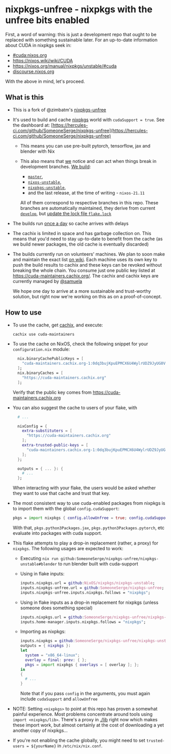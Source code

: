 # nixpkgs-unfree - nixpkgs with the unfree bits enabled


First, a word of warning: this is just a development repo that ought to be
replaced with something sustainable later. For an up-to-date information about
CUDA in nixpkgs seek in:

- [#cuda:nixos.org](https://matrix.to/#/#cuda:nixos.org)
- https://nixos.wiki/wiki/CUDA
- https://nixos.org/manual/nixpkgs/unstable/#cuda
- [discourse.nixos.org](https://discourse.nixos.org/t/announcing-the-nixos-cuda-maintainers-team-and-a-call-for-maintainers/)

With the above in mind, let's proceed.

## What is this

- This is a fork of @zimbatm's [nixpkgs-unfree](https://github.com/numtide/nixpkgs-unfree/)
- It's used to build and cache [nixpkgs](https://github.com/NixOS/nixpkgs)
  world with `cudaSupport = true`.
  See the dashboard at: [https://hercules-ci.com/github/SomeoneSerge/nixpkgs-unfree](https://hercules-ci.com/github/SomeoneSerge/nixpkgs-unfree)
  - This means you can use pre-built pytorch, tensorflow, jax and blender with Nix
  - This also means that [we](https://github.com/orgs/NixOS/teams/cuda-maintainers) notice and can act when things break in development branches.
    [We build](https://github.com/SomeoneSerge/nixpkgs-unfree/blob/7c716ccef51332e90777589c53265a09a3c0fbfa/.github/workflows/sync.yml#L14):

    - [`master`](https://github.com/NixOS/nixpkgs/tree/master/),
    - [`nixos-unstable`](https://github.com/NixOS/nixpkgs/tree/nixos-unstable),
    - [`nixpkgs-unstable`](https://github.com/NixOS/nixpkgs/tree/nixpkgs-unstable),
    - and the last release, at the time of writing - `nixos-21.11`

    All of them correspond to respective branches in this repo.
    These branches are automatically maintained, they derive from current
    [`develop`](https://github.com/SomeoneSerge/nixpkgs-unfree/tree/develop/), but
    [update the lock file `flake.lock`](https://github.com/SomeoneSerge/nixpkgs-unfree/blob/7c716ccef51332e90777589c53265a09a3c0fbfa/sync.sh#L26)
- The builds run [once a day](https://github.com/SomeoneSerge/nixpkgs-unfree/blob/7c716ccef51332e90777589c53265a09a3c0fbfa/.github/workflows/sync.yml#L5) so cache arrives with delays
- The cachix is limited in space and has garbage collection on. This means that
  you'd need to stay up-to-date to benefit from the cache (as we build newer
  packages, the old cache is eventually discarded)
- The builds currently run on volunteers' machines.
  We plan to soon make and maintain the exact list [on wiki](https://nixos.wiki/wiki/CUDA).
  Each machine uses its own key to push the build results to cachix and these keys can be revoked
  without breaking the whole chain.
  You consume just one public key listed at https://cuda-maintainers.cachix.org/.
  The cachix and cachix keys are currently managed by [@samuela](https://github.com/samuela/)

  We hope one day to arrive at a more sustainable and trust-worthy solution,
  but right now we're working on this as on a proof-of-concept.

## How to use

- To use the cache, get [cachix](https://cachix.org/), and execute:

  ```bash
  cachix use cuda-maintainers
  ```
- To use the cache on NixOS, check the following snippet for your `configuration.nix` module:

  ```nix
    nix.binaryCachePublicKeys = [
      "cuda-maintainers.cachix.org-1:0dq3bujKpuEPMCX6U4WylrUDZ9JyUG0VpVZa7CNfq5E="
    ];
    nix.binaryCaches = [
      "https://cuda-maintainers.cachix.org"
    ];
  ```

  Verify that the public key comes from https://cuda-maintainers.cachix.org
- You can also suggest the cache to users of your flake, with

  ```nix
    # ...

    nixConfig = {
      extra-substituters = [
        "https://cuda-maintainers.cachix.org"
      ];
      extra-trusted-public-keys = [
        "cuda-maintainers.cachix.org-1:0dq3bujKpuEPMCX6U4WylrUDZ9JyUG0VpVZa7CNfq5E="
      ];
    };

    outputs = { ... }: {
      # ...
    };
  ```

  When interacting with your flake, the users would be asked whether they want to use that cache and trust that key.
- The most consistent way to use cuda-enabled packages from nixpkgs is to import them with the global `config.cudaSupport`:

  ```nix
  pkgs = import nixpkgs { config.allowUnfree = true; config.cudaSupport = true; }
  ```

  With that, `pkgs.python3Packages.jax`, `pkgs.python3Packages.pytorch`, etc evaluate into packages with cuda support.
- This flake attempts to play a drop-in replacement (rather, a proxy) for `nixpkgs`.
  The following usages are expected to work:

  - Executing `nix run github:SomeoneSerge/nixpkgs-unfree/nixpkgs-unstable#blender` to run blender built with cuda-support
  - Using in flake inputs: 

    ```nix
    inputs.nixpkgs.url = github:NixOS/nixpkgs/nixpkgs-unstable;
    inputs.nixpkgs-unfree.url = github:SomeoneSerge/nixpkgs-unfree;
    inputs.nixpkgs-unfree.inputs.nixpkgs.follows = "nixpkgs";
    ```
  - Using in flake inputs as a drop-in replacement for nixpkgs (unless someone does something special)

    ```nix
    inputs.nixpkgs.url = github:SomeoneSerge/nixpkgs-unfree/nixpkgs-unstable;
    inputs.home-manager.inputs.nixpkgs.follows = "nixpkgs";
    ```
  - Importing as nixpkgs:

    ```nix
    inputs.nixpkgs = github:SomeoneSerge/nixpkgs-unfree/nixpkgs-unstable;
    outputs = { nixpkgs }:
    let
      system = "x86_64-linux";
      overlay = final: prev: { };
      pkgs = import nixpkgs { overlays = [ overlay ]; };
    in
    {
      # ...
    }
    ```

    Note that if you pass `config` in the arguments, you must again include `cudaSupport` and `allowUnfree`
- NOTE: Setting `<nixpkgs>` to point at this repo has proven a somewhat painful
  experience. Most problems concentrate around tools using 
  `import <nixpkgs/lib>`. There's a proxy in [./lib](./lib) right now which makes these import
  work, but almost certainly at the cost of downloading a yet another copy of
  nixpkgs...
- If you're not enabling the cache globally, you might need to set `trusted-users = ${yourName}` in `/etc/nix/nix.conf`.

